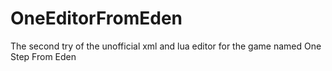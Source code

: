 # OneEditorFromEden
The second try of the unofficial xml and lua editor for the game named One Step From Eden
